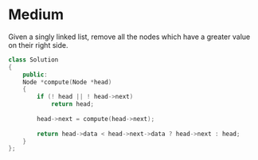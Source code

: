 # Medium

Given a singly linked list, remove all the nodes which have a greater value on their right side.

```cpp
class Solution
{
    public:
    Node *compute(Node *head)
    {
        if (! head || ! head->next)
            return head;
            
        head->next = compute(head->next);
            
        return head->data < head->next->data ? head->next : head;
    }
};
```
